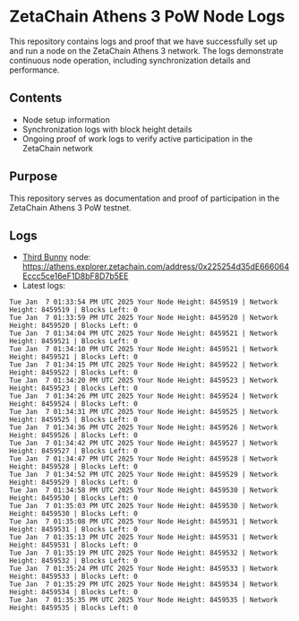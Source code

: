 # ZetaChain Athens 3 PoW Node Logs
This repository contains logs and proof that we have successfully set up and run a node on the ZetaChain Athens 3 network. The logs demonstrate continuous node operation, including synchronization details and performance.

## Contents
- Node setup information
- Synchronization logs with block height details
- Ongoing proof of work logs to verify active participation in the ZetaChain network

## Purpose
This repository serves as documentation and proof of participation in the ZetaChain Athens 3 PoW testnet.

## Logs

- [Third Bunny](https://thirdbunny.xyz/) node: https://athens.explorer.zetachain.com/address/0x225254d35dE666064Eccc5ce16eF1D8bF8D7b5EE
- Latest logs:
```
Tue Jan  7 01:33:54 PM UTC 2025 Your Node Height: 8459519 | Network Height: 8459519 | Blocks Left: 0
Tue Jan  7 01:33:59 PM UTC 2025 Your Node Height: 8459520 | Network Height: 8459520 | Blocks Left: 0
Tue Jan  7 01:34:04 PM UTC 2025 Your Node Height: 8459521 | Network Height: 8459521 | Blocks Left: 0
Tue Jan  7 01:34:10 PM UTC 2025 Your Node Height: 8459521 | Network Height: 8459521 | Blocks Left: 0
Tue Jan  7 01:34:15 PM UTC 2025 Your Node Height: 8459522 | Network Height: 8459522 | Blocks Left: 0
Tue Jan  7 01:34:20 PM UTC 2025 Your Node Height: 8459523 | Network Height: 8459523 | Blocks Left: 0
Tue Jan  7 01:34:26 PM UTC 2025 Your Node Height: 8459524 | Network Height: 8459524 | Blocks Left: 0
Tue Jan  7 01:34:31 PM UTC 2025 Your Node Height: 8459525 | Network Height: 8459525 | Blocks Left: 0
Tue Jan  7 01:34:36 PM UTC 2025 Your Node Height: 8459526 | Network Height: 8459526 | Blocks Left: 0
Tue Jan  7 01:34:42 PM UTC 2025 Your Node Height: 8459527 | Network Height: 8459527 | Blocks Left: 0
Tue Jan  7 01:34:47 PM UTC 2025 Your Node Height: 8459528 | Network Height: 8459528 | Blocks Left: 0
Tue Jan  7 01:34:52 PM UTC 2025 Your Node Height: 8459529 | Network Height: 8459529 | Blocks Left: 0
Tue Jan  7 01:34:58 PM UTC 2025 Your Node Height: 8459530 | Network Height: 8459530 | Blocks Left: 0
Tue Jan  7 01:35:03 PM UTC 2025 Your Node Height: 8459530 | Network Height: 8459530 | Blocks Left: 0
Tue Jan  7 01:35:08 PM UTC 2025 Your Node Height: 8459531 | Network Height: 8459531 | Blocks Left: 0
Tue Jan  7 01:35:13 PM UTC 2025 Your Node Height: 8459531 | Network Height: 8459531 | Blocks Left: 0
Tue Jan  7 01:35:19 PM UTC 2025 Your Node Height: 8459532 | Network Height: 8459532 | Blocks Left: 0
Tue Jan  7 01:35:24 PM UTC 2025 Your Node Height: 8459533 | Network Height: 8459533 | Blocks Left: 0
Tue Jan  7 01:35:29 PM UTC 2025 Your Node Height: 8459534 | Network Height: 8459534 | Blocks Left: 0
Tue Jan  7 01:35:35 PM UTC 2025 Your Node Height: 8459535 | Network Height: 8459535 | Blocks Left: 0
```

